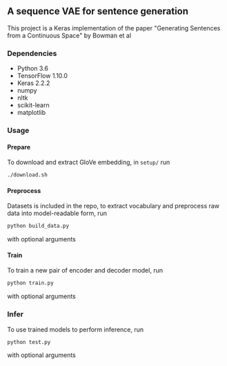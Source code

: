 ## A sequence VAE for sentence generation
This project is a Keras implementation of the paper "Generating Sentences from a Continuous Space" by Bowman et al
### Dependencies
- Python 3.6
- TensorFlow 1.10.0
- Keras 2.2.2
- numpy
- nltk
- scikit-learn
- matplotlib

### Usage
#### Prepare
To download and extract GloVe embedding, in `setup/` run
```bash
./download.sh
```
#### Preprocess
Datasets is included in the repo, to extract vocabulary and preprocess raw data into model-readable form, run
```bash
python build_data.py
```
with optional arguments
#### Train
To train a new pair of encoder and decoder model, run
```bash
python train.py
```
with optional arguments
### Infer
To use trained models to perform inference, run
```bash
python test.py
```
with optional arguments
